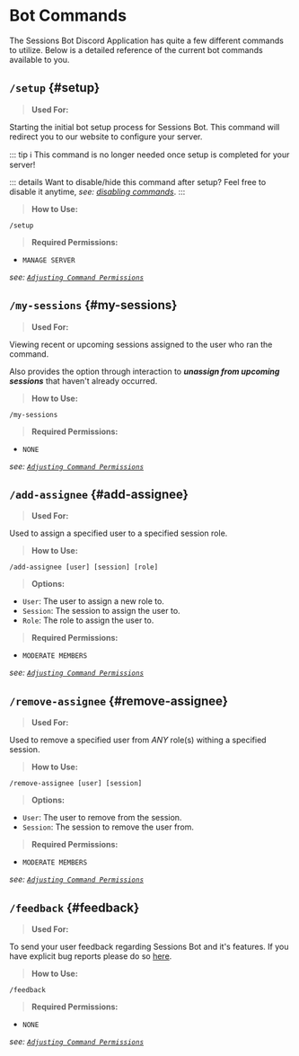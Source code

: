 # Bot Commands
The Sessions Bot Discord Application has quite a few different commands to utilize. Below is a detailed reference
of the current bot commands available to you.

## `/setup` {#setup}

> **Used For:**

Starting the initial bot setup process for Sessions Bot. This command will redirect you to our website to configure your server.

::: tip ℹ️ This command is no longer needed once setup is completed for your server!

::: details Want to disable/hide this command after setup?
Feel free to disable it anytime, *see: [disabling commands](./command-permissions#disable-commands)*.
:::

> **How to Use:**
``` 
/setup
```

> **Required Permissions:**
- `MANAGE SERVER`

*see: [`Adjusting Command Permissions`](./command-permissions#adjust-permissions)*


## `/my-sessions` {#my-sessions}

> **Used For:**

Viewing recent or upcoming sessions assigned to the user who ran the command. 

Also provides the option through interaction to ***unassign from upcoming sessions*** that haven't already occurred.

> **How to Use:**
```
/my-sessions
```

> **Required Permissions:**
- `NONE`

*see: [`Adjusting Command Permissions`](./command-permissions#adjust-permissions)*


## `/add-assignee` {#add-assignee}

> **Used For:**

Used to assign a specified user to a specified session role.

> **How to Use:**
```
/add-assignee [user] [session] [role]
```

> **Options:**
- `User`: The user to assign a new role to.
- `Session`: The session to assign the user to.
- `Role`: The role to assign the user to.


> **Required Permissions:**
- `MODERATE MEMBERS`

*see: [`Adjusting Command Permissions`](./command-permissions#adjust-permissions)*

## `/remove-assignee` {#remove-assignee}

> **Used For:**

Used to remove a specified user from *ANY* role(s) withing a specified session.

> **How to Use:**
```
/remove-assignee [user] [session]
```

> **Options:**
- `User`: The user to remove from the session.
- `Session`: The session to remove the user from.


> **Required Permissions:**
- `MODERATE MEMBERS`

*see: [`Adjusting Command Permissions`](./command-permissions#adjust-permissions)*

## `/feedback` {#feedback}

> **Used For:**

To send your user feedback regarding Sessions Bot and it's features. If you have explicit bug reports please do so [here](https://github.com/SessionsBot/backend/issues).

> **How to Use:**
```
/feedback
```

> **Required Permissions:**
- `NONE` 

*see: [`Adjusting Command Permissions`](./command-permissions#adjust-permissions)*

